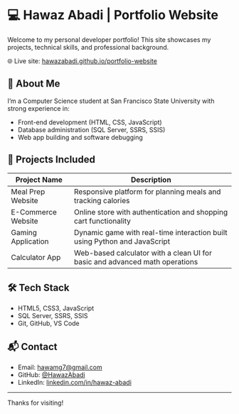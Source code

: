# 💻 Hawaz Abadi | Portfolio Website

Welcome to my personal developer portfolio! This site showcases my projects, technical skills, and professional background.

🌐 Live site: [hawazabadi.github.io/portfolio-website](https://hawazabadi.github.io/portfolio-website)

## 👤 About Me

I’m a Computer Science student at San Francisco State University with strong experience in:

- Front-end development (HTML, CSS, JavaScript)
- Database administration (SQL Server, SSRS, SSIS)
- Web app building and software debugging

## 🚀 Projects Included

| Project Name        | Description                                                                          |
|---------------------|--------------------------------------------------------------------------------------|
| Meal Prep Website   | Responsive platform for planning meals and tracking calories                        |
| E-Commerce Website  | Online store with authentication and shopping cart functionality                    |
| Gaming Application  | Dynamic game with real-time interaction built using Python and JavaScript           |
| Calculator App      | Web-based calculator with a clean UI for basic and advanced math operations         |

## 🛠 Tech Stack

- HTML5, CSS3, JavaScript
- SQL Server, SSRS, SSIS
- Git, GitHub, VS Code

## 📬 Contact

- Email: [hawamg7@gmail.com](mailto:hawamg7@gmail.com)
- GitHub: [@HawazAbadi](https://github.com/HawazAbadi)
- LinkedIn: [linkedin.com/in/hawaz-abadi](https://www.linkedin.com/in/hawaz-abadi-b2a2bb191/)

---

Thanks for visiting!
